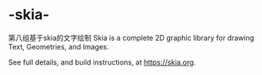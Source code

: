 # -skia-
第八组基于skia的文字绘制
Skia is a complete 2D graphic library for drawing Text, Geometries, and Images.

See full details, and build instructions, at https://skia.org.
